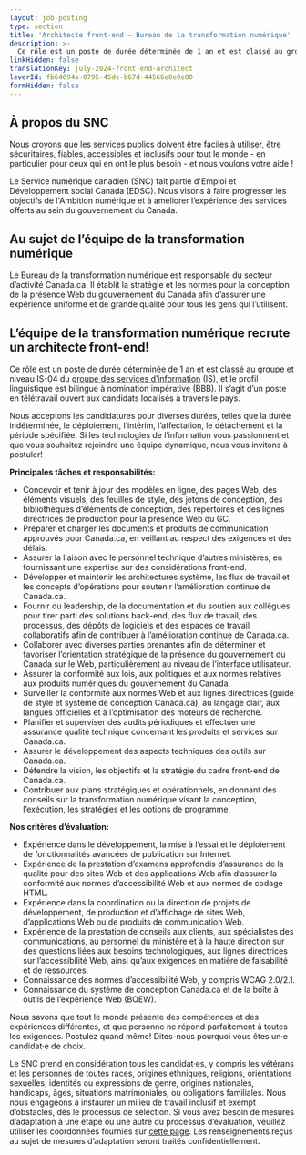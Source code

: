 ```yaml
---
layout: job-posting
type: section
title: 'Architecte front-end — Bureau de la transformation numérique'
description: >-
  Ce rôle est un poste de durée déterminée de 1 an et est classé au groupe et niveau IS-04 du groupe des services d’information (IS), et le profil linguistique est bilingue à nomination impérative (BBB).
linkHidden: false
translationKey: july-2024-front-end-architect
leverId: fb64694a-0795-45de-b67d-44566e0e9e00
formHidden: false
---
```


## À propos du SNC 
Nous croyons que les services publics doivent être faciles à utiliser, être sécuritaires, fiables, accessibles et inclusifs pour tout le monde - en particulier pour ceux qui en ont le plus besoin - et nous voulons votre aide !

Le Service numérique canadien (SNC) fait partie d'Emploi et Développement social Canada (EDSC). Nous visons à faire progresser les objectifs de l'Ambition numérique et à améliorer l’expérience des services offerts au sein du gouvernement du Canada.

## Au sujet de l’équipe de la transformation numérique

Le Bureau de la transformation numérique est responsable du secteur d’activité Canada.ca. Il établit la stratégie et les normes pour la conception de la présence Web du gouvernement du Canada afin d’assurer une expérience uniforme et de grande qualité pour tous les gens qui l’utilisent.

## **L’équipe de la transformation numérique recrute un architecte front-end!**

Ce rôle est un poste de durée déterminée de 1 an et est classé au groupe et niveau IS-04 du [groupe des services d’information](https://www.canada.ca/fr/agence-revenu/organisation/carrieres-a-arc/renseignements-ont-deplaces/taux-remuneration/groupe-services-information.html) (IS), et le profil linguistique est bilingue à nomination impérative (BBB).
Il s’agit d’un poste en télétravail ouvert aux candidats localisés à travers le pays.

Nous acceptons les candidatures pour diverses durées, telles que la durée indéterminée, le déploiement, l’intérim, l’affectation, le détachement et la période spécifiée. Si les technologies de l’information vous passionnent et que vous souhaitez rejoindre une équipe dynamique, nous vous invitons à postuler!

**Principales tâches et responsabilités:**

- Concevoir et tenir à jour des modèles en ligne, des pages Web, des éléments visuels, des feuilles de style, des jetons de conception, des bibliothèques d’éléments de conception, des répertoires et des lignes directrices de production pour la présence Web du GC.
- Préparer et charger les documents et produits de communication approuvés pour Canada.ca, en veillant au respect des exigences et des délais.
- Assurer la liaison avec le personnel technique d’autres ministères, en fournissant une expertise sur des considérations front-end.
- Développer et maintenir les architectures système, les flux de travail et les concepts d’opérations pour soutenir l’amélioration continue de Canada.ca.
- Fournir du leadership, de la documentation et du soutien aux collègues pour tirer parti des solutions back-end, des flux de travail, des processus, des dépôts de logiciels et des espaces de travail collaboratifs afin de contribuer à l’amélioration continue de Canada.ca.
- Collaborer avec diverses parties prenantes afin de déterminer et favoriser l’orientation stratégique de la présence du gouvernement du Canada sur le Web, particulièrement au niveau de l’interface utilisateur.
- Assurer la conformité aux lois, aux politiques et aux normes relatives aux produits numériques du gouvernement du Canada.
- Surveiller la conformité aux normes Web et aux lignes directrices (guide de style et système de conception Canada.ca), au langage clair, aux langues officielles et à l’optimisation des moteurs de recherche.
- Planifier et superviser des audits périodiques et effectuer une assurance qualité technique concernant les produits et services sur Canada.ca.
- Assurer le développement des aspects techniques des outils sur Canada.ca.
- Défendre la vision, les objectifs et la stratégie du cadre front-end de Canada.ca.
- Contribuer aux plans stratégiques et opérationnels, en donnant des conseils sur la transformation numérique visant la conception, l’exécution, les stratégies et les options de programme.

**Nos critères d’évaluation:**
- Expérience dans le développement, la mise à l’essai et le déploiement de fonctionnalités avancées de publication sur Internet.
- Expérience de la prestation d’examens approfondis d’assurance de la qualité pour des sites Web et des applications Web afin d’assurer la conformité aux normes d’accessibilité Web et aux normes de codage HTML.
- Expérience dans la coordination ou la direction de projets de développement, de production et d’affichage de sites Web, d’applications Web ou de produits de communication Web.
- Expérience de la prestation de conseils aux clients, aux spécialistes des communications, au personnel du ministère et à la haute direction sur des questions liées aux besoins technologiques, aux lignes directrices sur l’accessibilité Web, ainsi qu’aux exigences en matière de faisabilité et de ressources.
- Connaissance des normes d’accessibilité Web, y compris WCAG 2.0/2.1.
- Connaissance du système de conception Canada.ca et de la boîte à outils de l’expérience Web (BOEW).

Nous savons que tout le monde présente des compétences et des expériences différentes, et que personne ne répond parfaitement à toutes les exigences. Postulez quand même! Dites-nous pourquoi vous êtes un·e candidat·e de choix.

Le SNC prend en considération tous les candidat·es, y compris les vétérans et les personnes de toutes races, origines ethniques, religions, orientations sexuelles, identités ou expressions de genre, origines nationales, handicaps, âges, situations matrimoniales, ou obligations familiales. Nous nous engageons à instaurer un milieu de travail inclusif et exempt d’obstacles, dès le processus de sélection. Si vous avez besoin de mesures d’adaptation à une étape ou une autre du processus d’évaluation, veuillez utiliser les coordonnées fournies sur [cette page](https://www.canada.ca/fr/commission-fonction-publique/services/mesures-d-adaptation-matiere-evaluation.html). Les renseignements reçus au sujet de mesures d’adaptation seront traités confidentiellement.

